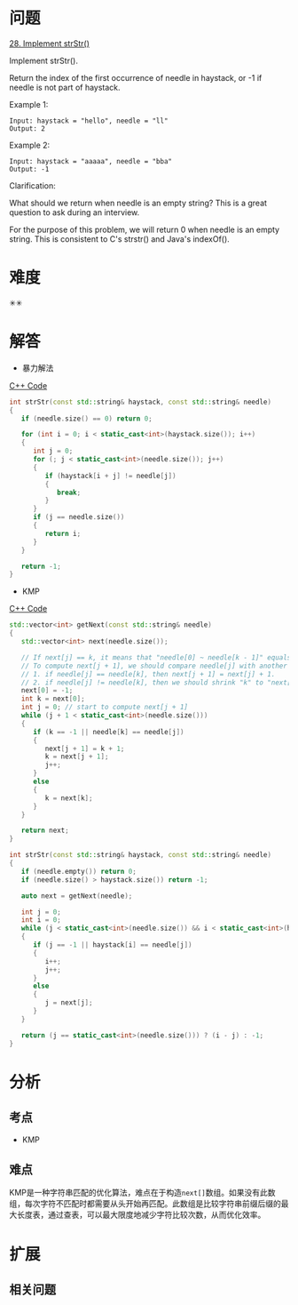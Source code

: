 # 问题
[28. Implement strStr()](https://leetcode.com/problems/implement-strstr/)

Implement strStr().

Return the index of the first occurrence of needle in haystack, or -1 if needle is not part of haystack.

Example 1:
```
Input: haystack = "hello", needle = "ll"
Output: 2
```
Example 2:
```
Input: haystack = "aaaaa", needle = "bba"
Output: -1
```
Clarification:

What should we return when needle is an empty string? This is a great question to ask during an interview.

For the purpose of this problem, we will return 0 when needle is an empty string. This is consistent to C's strstr() and Java's indexOf().

# 难度
✳✳

# 解答
- 暴力解法

[C++ Code](./code/28.Implement-strStr()/main.cpp)
```cpp
int strStr(const std::string& haystack, const std::string& needle)
{
   if (needle.size() == 0) return 0;

   for (int i = 0; i < static_cast<int>(haystack.size()); i++)
   {
      int j = 0;
      for (; j < static_cast<int>(needle.size()); j++)
      {
         if (haystack[i + j] != needle[j])
         {
            break;
         }
      }
      if (j == needle.size())
      {
         return i;
      }
   }

   return -1;
}
```

- KMP

[C++ Code](./code/28.Implement-strStr()/main.cpp)
```cpp
std::vector<int> getNext(const std::string& needle)
{
   std::vector<int> next(needle.size());

   // If next[j] == k, it means that "needle[0] ~ needle[k - 1]" equals to "needle[j - k] ~ needle[j - 1]".
   // To compute next[j + 1], we should compare needle[j] with another character. There are two cases:
   // 1. if needle[j] == needle[k], then next[j + 1] = next[j] + 1.
   // 2. if needle[j] != needle[k], then we should shrink "k" to "next[k]" until "needle[j] == needle[k]" or "k == -1".
   next[0] = -1;
   int k = next[0];
   int j = 0; // start to compute next[j + 1]
   while (j + 1 < static_cast<int>(needle.size()))
   {
      if (k == -1 || needle[k] == needle[j])
      {
         next[j + 1] = k + 1;
         k = next[j + 1];
         j++;
      }
      else
      {
         k = next[k];
      }
   }

   return next;
}

int strStr(const std::string& haystack, const std::string& needle)
{
   if (needle.empty()) return 0;
   if (needle.size() > haystack.size()) return -1;

   auto next = getNext(needle);

   int j = 0;
   int i = 0;
   while (j < static_cast<int>(needle.size()) && i < static_cast<int>(haystack.size()))
   {
      if (j == -1 || haystack[i] == needle[j])
      {
         i++;
         j++;
      }
      else
      {
         j = next[j];
      }
   }

   return (j == static_cast<int>(needle.size())) ? (i - j) : -1;
}
```

# 分析
## 考点
* KMP

## 难点
KMP是一种字符串匹配的优化算法，难点在于构造`next[]`数组。如果没有此数组，每次字符不匹配时都需要从头开始再匹配。此数组是比较字符串前缀后缀的最大长度表，通过查表，可以最大限度地减少字符比较次数，从而优化效率。

# 扩展
## 相关问题